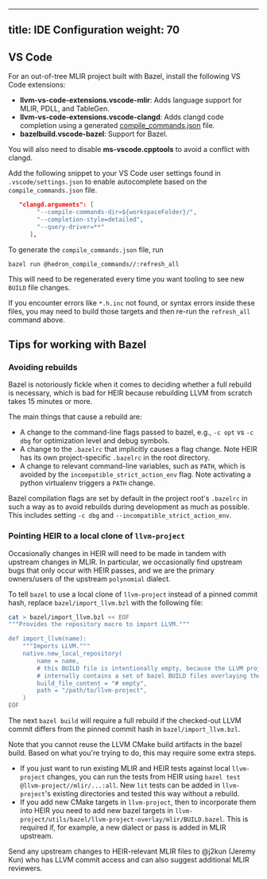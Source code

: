 <!-- mdformat off(yaml frontmatter) -->
---
title: IDE Configuration
weight: 70
---
<!-- mdformat on -->

## VS Code

For an out-of-tree MLIR project built with Bazel, install the following VS Code
extensions:

- **llvm-vs-code-extensions.vscode-mlir**: Adds language support for MLIR, PDLL,
  and TableGen.
- **llvm-vs-code-extensions.vscode-clangd**: Adds clangd code completion using a
  generated
  [compile_commands.json](https://clang.llvm.org/docs/JSONCompilationDatabase.html)
  file.
- **bazelbuild.vscode-bazel**: Support for Bazel.

You will also need to disable **ms-vscode.cpptools** to avoid a conflict with
clangd.

Add the following snippet to your VS Code user settings found in
`.vscode/settings.json` to enable autocomplete based on the
`compile_commands.json` file.

```json
   "clangd.arguments": [
        "--compile-commands-dir=${workspaceFolder}/",
        "--completion-style=detailed",
        "--query-driver=**"
      ],
```

To generate the `compile_commands.json` file, run

```shell
bazel run @hedron_compile_commands//:refresh_all
```

This will need to be regenerated every time you want tooling to see new `BUILD`
file changes.

If you encounter errors like `*.h.inc` not found, or syntax errors inside these
files, you may need to build those targets and then re-run the `refresh_all`
command above.

## Tips for working with Bazel

### Avoiding rebuilds

Bazel is notoriously fickle when it comes to deciding whether a full rebuild is
necessary, which is bad for HEIR because rebuilding LLVM from scratch takes 15
minutes or more.

The main things that cause a rebuild are:

-   A change to the command-line flags passed to bazel, e.g., `-c opt` vs `-c
    dbg` for optimization level and debug symbols.
-   A change to the `.bazelrc` that implicitly causes a flag change. Note HEIR
    has its own project-specific `.bazelrc` in the root directory.
-   A change to relevant command-line variables, such as `PATH`, which is
    avoided by the `incompatible_strict_action_env` flag. Note activating a
    python virtualenv triggers a `PATH` change.

Bazel compilation flags are set by default in the project root's `.bazelrc` in
such a way as to avoid rebuilds during development as much as possible. This
includes setting `-c dbg` and `--incompatible_strict_action_env`.

### Pointing HEIR to a local clone of `llvm-project`

Occasionally changes in HEIR will need to be made in tandem with upstream
changes in MLIR. In particular, we occasionally find upstream bugs that only
occur with HEIR passes, and we are the primary owners/users of the upstream
`polynomial` dialect.

To tell `bazel` to use a local clone of `llvm-project` instead of a pinned
commit hash, replace `bazel/import_llvm.bzl` with the following file:

```bash
cat > bazel/import_llvm.bzl << EOF
"""Provides the repository macro to import LLVM."""

def import_llvm(name):
    """Imports LLVM."""
    native.new_local_repository(
        name = name,
        # this BUILD file is intentionally empty, because the LLVM project
        # internally contains a set of bazel BUILD files overlaying the project.
        build_file_content = "# empty",
        path = "/path/to/llvm-project",
    )
EOF
```

The next `bazel build` will require a full rebuild if the checked-out LLVM
commit differs from the pinned commit hash in `bazel/import_llvm.bzl`.

Note that you cannot reuse the LLVM CMake build artifacts in the bazel build.
Based on what you're trying to do, this may require some extra steps.

- If you just want to run existing MLIR and HEIR tests against local `llvm-project`
  changes, you can run the tests from HEIR using `bazel test @llvm-project//mlir/...:all`.
  New `lit` tests can be added in `llvm-project`'s existing directories and
  tested this way without a rebuild.
- If you add new CMake targets in `llvm-project`, then to incorporate them into
  HEIR you need to add new bazel targets in
  `llvm-project/utils/bazel/llvm-project-overlay/mlir/BUILD.bazel`. This is
  required if, for example, a new dialect or pass is added in MLIR upstream.

Send any upstream changes to HEIR-relevant MLIR files to @j2kun (Jeremy Kun)
who has LLVM commit access and can also suggest additional MLIR reviewers.
